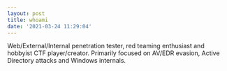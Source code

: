 ```yaml
---
layout: post
title: whoami
date: '2021-03-24 11:29:04'
---
```


Web/External/Internal penetration tester, red teaming enthusiast and hobbyist CTF player/creator. Primarily focused on AV/EDR evasion, Active Directory attacks and Windows internals.

